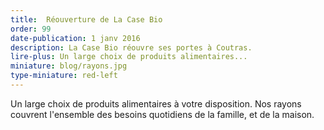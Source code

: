 ```yaml
---
title:  Réouverture de La Case Bio
order: 99
date-publication: 1 janv 2016
description: La Case Bio réouvre ses portes à Coutras.
lire-plus: Un large choix de produits alimentaires...
miniature: blog/rayons.jpg
type-miniature: red-left
---
```



Un large choix de produits alimentaires à votre disposition.
Nos rayons couvrent l'ensemble des besoins quotidiens de la famille, et de la maison.
